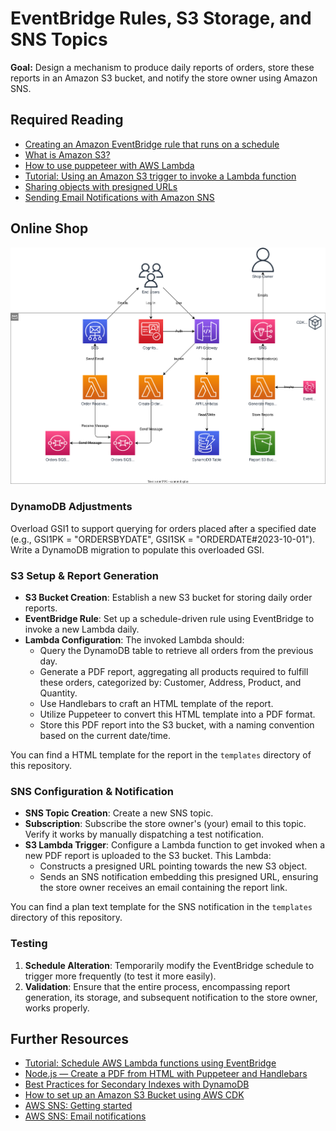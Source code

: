 # EventBridge Rules, S3 Storage, and SNS Topics

**Goal:** Design a mechanism to produce daily reports of orders, store these reports in an Amazon S3 bucket, and notify the store owner using Amazon SNS.

## Required Reading

- [Creating an Amazon EventBridge rule that runs on a schedule](https://docs.aws.amazon.com/eventbridge/latest/userguide/eb-create-rule-schedule.html)
- [What is Amazon S3?](https://docs.aws.amazon.com/AmazonS3/latest/userguide/Welcome.html)
- [How to use puppeteer with AWS Lambda](https://www.cloudtechsimplified.com/puppeteer-aws-lambda/)
- [Tutorial: Using an Amazon S3 trigger to invoke a Lambda function](https://docs.aws.amazon.com/lambda/latest/dg/with-s3-example.html)
- [Sharing objects with presigned URLs](https://docs.aws.amazon.com/AmazonS3/latest/userguide/ShareObjectPreSignedURL.html)
- [Sending Email Notifications with Amazon SNS](https://mailtrap.io/blog/amazon-sns-guide/)

## Online Shop

![Overview](https://raw.githubusercontent.com/msg-CareerPaths/aws-serverless-training/master/chapters/diagrams/060-eb-s3-sns.drawio.svg "Overview")

### DynamoDB Adjustments

Overload GSI1 to support querying for orders placed after a specified date (e.g., GSI1PK = "ORDERSBYDATE", GSI1SK = "ORDERDATE#2023-10-01"). Write a DynamoDB migration to populate this overloaded GSI. 

### S3 Setup & Report Generation

- **S3 Bucket Creation**: Establish a new S3 bucket for storing daily order reports.
- **EventBridge Rule**: Set up a schedule-driven rule using EventBridge to invoke a new Lambda daily.
- **Lambda Configuration**: The invoked Lambda should:
   - Query the DynamoDB table to retrieve all orders from the previous day.
   - Generate a PDF report, aggregating all products required to fulfill these orders, categorized by: Customer, Address, Product, and Quantity.
   - Use Handlebars to craft an HTML template of the report.
   - Utilize Puppeteer to convert this HTML template into a PDF format.
   - Store this PDF report into the S3 bucket, with a naming convention based on the current date/time.

You can find a HTML template for the report in the `templates` directory of this repository.

### SNS Configuration & Notification

- **SNS Topic Creation**: Create a new SNS topic.
- **Subscription**: Subscribe the store owner's (your) email to this topic. Verify it works by manually dispatching a test notification.
- **S3 Lambda Trigger**: Configure a Lambda function to get invoked when a new PDF report is uploaded to the S3 bucket. This Lambda:
   - Constructs a presigned URL pointing towards the new S3 object.
   - Sends an SNS notification embedding this presigned URL, ensuring the store owner receives an email containing the report link.

You can find a plan text template for the SNS notification in the `templates` directory of this repository.

### Testing

1. **Schedule Alteration**: Temporarily modify the EventBridge schedule to trigger more frequently (to test it more easily).
2. **Validation**: Ensure that the entire process, encompassing report generation, its storage, and subsequent notification to the store owner, works properly.

## Further Resources

- [Tutorial: Schedule AWS Lambda functions using EventBridge](https://docs.aws.amazon.com/eventbridge/latest/userguide/eb-run-lambda-schedule.html)
- [Node.js — Create a PDF from HTML with Puppeteer and Handlebars](https://futurestud.io/tutorials/node-js-create-a-pdf-from-html-with-puppeteer-and-handlebars)
- [Best Practices for Secondary Indexes with DynamoDB](https://www.trek10.com/blog/best-practices-for-secondary-indexes-with-dynamodb)
- [How to set up an Amazon S3 Bucket using AWS CDK](https://towardsthecloud.com/aws-cdk-s3-bucket)
- [AWS SNS: Getting started](https://docs.aws.amazon.com/sns/latest/dg/sns-getting-started.html)
- [AWS SNS: Email notifications](https://docs.aws.amazon.com/sns/latest/dg/sns-email-notifications.html)
